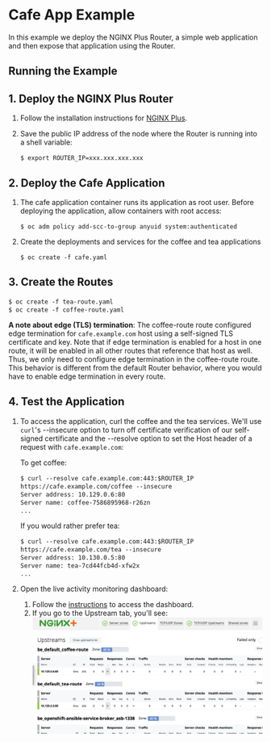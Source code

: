 # Cafe App Example

In this example we deploy the NGINX Plus Router, a simple web application and then expose that application using the Router.

## Running the Example

## 1. Deploy the NGINX Plus Router

1. Follow the installation instructions for [NGINX Plus](../../docs/nginx-plus-router-install.md).

1. Save the public IP address of the node where the Router is running into a shell variable:
    ```
    $ export ROUTER_IP=xxx.xxx.xxx.xxx
    ```
## 2. Deploy the Cafe Application

1. The cafe application container runs its application as root user. Before deploying the application, allow containers with root access:
    ```
    $ oc adm policy add-scc-to-group anyuid system:authenticated
    ```
1. Create the deployments and services for the coffee and tea applications
    ```
    $ oc create -f cafe.yaml
    ```

## 3. Create the Routes

```
$ oc create -f tea-route.yaml
$ oc create -f coffee-route.yaml
```

**A note about edge (TLS) termination**: The coffee-route route configured edge termination for `cafe.example.com` host using a self-signed TLS certificate and key. Note that if edge termination is enabled for a host in one route, it will be enabled in all other routes that reference that host as well. Thus, we only need to configure edge termination in the coffee-route route. This behavior is different from the default Router behavior, where you would have to enable edge termination in every route.

## 4. Test the Application

1. To access the application, curl the coffee and the tea services. We'll use `curl`'s --insecure option to turn off certificate verification of our self-signed
certificate and the --resolve option to set the Host header of a request with `cafe.example.com`:
    
    To get coffee:
    ```
    $ curl --resolve cafe.example.com:443:$ROUTER_IP https://cafe.example.com/coffee --insecure
    Server address: 10.129.0.6:80
    Server name: coffee-7586895968-r26zn
    ...
    ```
    If you would rather prefer tea:
    ```
    $ curl --resolve cafe.example.com:443:$ROUTER_IP https://cafe.example.com/tea --insecure
    Server address: 10.130.0.5:80
    Server name: tea-7cd44fcb4d-xfw2x
    ...
    ```

1. Open the live activity monitoring dashboard:
    1. Follow the [instructions](../../docs/nginx-plus-router-install.md#4-Access-the-Live-Activity-Monitoring-Dashboard) to access the dashboard. 
    1. If you go to the Upstream tab, you'll see: ![dashboard](dashboard.png)